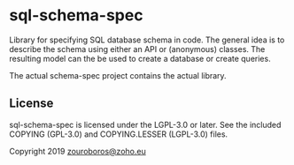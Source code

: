 sql-schema-spec
===============
Library for specifying SQL database schema in code. The general idea is to
describe the schema using either an API or (anonymous) classes. The resulting
model can the be used to create a database or create queries.

The actual schema-spec project contains the actual library.

License
-------
sql-schema-spec is licensed under the LGPL-3.0 or later. See the included
COPYING (GPL-3.0) and COPYING.LESSER (LGPL-3.0) files.

Copyright 2019 zouroboros@zoho.eu
